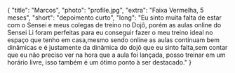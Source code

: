 {
    "title": "Marcos",
    "photo": "profile.jpg",
    "extra": "Faixa Vermelha, 5 meses",
    "short": "depoimento curto",
    "long": "Eu sinto muita falta de estar com o Sensei e meus colegas de treino no Dojô, porém as aulas online do Sensei Li foram perfeitas para eu conseguir fazer o meu treino ideal no espaço que tenho em casa,mesmo sendo online as aulas continuam bem dinâmicas e é justamente da dinâmica do dojô que eu sinto falta,sem contar que eu não preciso ver na hora que a aula foi lançada, posso treinar em um horário livre, isso também é um ótimo ponto à ser destacado."
}